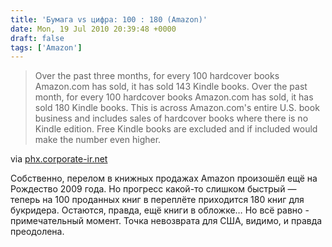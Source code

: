 ```yaml
---
title: 'Бумага vs цифра: 100 : 180 (Amazon)'
date: Mon, 19 Jul 2010 20:39:48 +0000
draft: false
tags: ['Amazon']
---
```


> Over the past three months, for every 100 hardcover books Amazon.com has sold, it has sold 143 Kindle books. Over the past month, for every 100 hardcover books Amazon.com has sold, it has sold 180 Kindle books. This is across Amazon.com's entire U.S. book business and includes sales of hardcover books where there is no Kindle edition. Free Kindle books are excluded and if included would make the number even higher.

via [phx.corporate-ir.net](http://phx.corporate-ir.net/phoenix.zhtml?c=176060&p=irol-newsArticle&ID=1449176&highlight=)

Собственно, перелом в книжных продажах Amazon произошёл ещё на Рождество 2009 года. Но прогресс какой-то слишком быстрый — теперь на 100 проданных книг в переплёте приходится 180 книг для букридера. Остаются, правда, ещё книги в обложке… Но всё равно - примечательный момент. Точка невозврата для США, видимо, и правда преодолена.